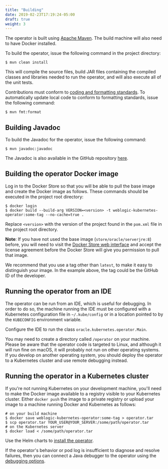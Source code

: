 ```yaml
---
title: "Building"
date: 2019-02-23T17:19:24-05:00
draft: true
weight: 3
---
```



The operator is built using [Apache Maven](http://maven.apache.org).  The build machine will also need to have Docker installed.

To build the operator, issue the following command in the project directory:

```
$ mvn clean install
```

This will compile the source files, build JAR files containing the compiled classes and libraries needed to run the operator, and will also execute all of the unit tests.

Contributions must conform to [coding and formatting standards](#coding-standards).  To automatically update local code to conform to formatting standards, issue the following command:

```
$ mvn fmt:format
```

## Building Javadoc

To build the Javadoc for the operator, issue the following command:

```
$ mvn javadoc:javadoc
```

The Javadoc is also available in the GitHub repository [here](https://oracle.github.io/weblogic-kubernetes-operator/apidocs/index.html).

## Building the operator Docker image

Log in to the Docker Store so that you will be able to pull the base image and create the Docker image as follows.  These commands should be executed in the project root directory:

```
$ docker login
$ docker build --build-arg VERSION=<version> -t weblogic-kubernetes-operator:some-tag --no-cache=true .
```

Replace `<version>` with the version of the project found in the `pom.xml` file in the project root directory.

**Note**: If you have not used the base image (`store/oracle/serverjre:8`) before, you will need to visit the [Docker Store web interface](https://store.docker.com/images/oracle-serverjre-8) and accept the license agreement before the Docker Store will give you permission to pull that image.

We recommend that you use a tag other than `latest`, to make it easy to distinguish your image.  In the example above, the tag could be the GitHub ID of the developer.

## Running the operator from an IDE

The operator can be run from an IDE, which is useful for debugging.  In order to do so, the machine running the IDE must be configured with a Kubernetes configuration file in `~/.kube/config` or in a location pointed to by the `KUBECONFIG` environment variable.

Configure the IDE to run the class `oracle.kubernetes.operator.Main`.

You may need to create a directory called `/operator` on your machine.  Please be aware that the operator code is targeted to Linux, and although it will run fine on macOS, it will probably not run on other operating systems.  If you develop on another operating system, you should deploy the operator to a Kubernetes cluster and use remote debugging instead.

## Running the operator in a Kubernetes cluster

If you're not running Kubernetes on your development machine, you'll need to make the Docker image available to a registry visible to your Kubernetes cluster.  Either `docker push` the image to a private registry or upload your image to a machine running Docker and Kubernetes as follows:

```
# on your build machine
$ docker save weblogic-kubernetes-operator:some-tag > operator.tar
$ scp operator.tar YOUR_USER@YOUR_SERVER:/some/path/operator.tar
# on the Kubernetes server
$ docker load < /some/path/operator.tar
```

Use the Helm charts to [install the operator](install.md).

If the operator's behavior or pod log is insufficient to diagnose and resolve failures, then you can connect a Java debugger to the operator using the [debugging options](install.md#debugging-options).

